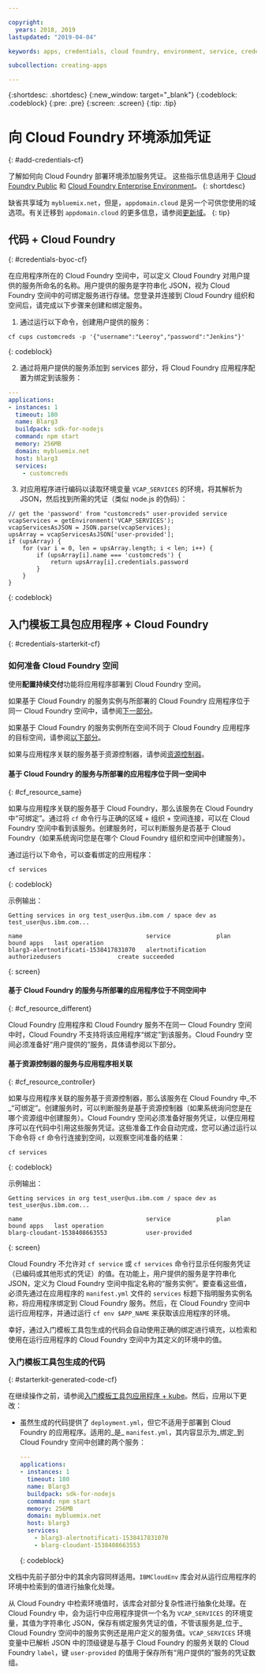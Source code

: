 ```yaml
---

copyright:
  years: 2018, 2019
lastupdated: "2019-04-04"

keywords: apps, credentials, cloud foundry, environment, service, credential, vcap_services

subcollection: creating-apps

---
```


{:shortdesc: .shortdesc}
{:new_window: target="_blank"}
{:codeblock: .codeblock}
{:pre: .pre}
{:screen: .screen}
{:tip: .tip}

# 向 Cloud Foundry 环境添加凭证
{: #add-credentials-cf}

了解如何向 Cloud Foundry 部署环境添加服务凭证。
这些指示信息适用于 [Cloud Foundry Public](/docs/cloud-foundry-public?topic=cloud-foundry-public-about-cf) 和 [Cloud Foundry Enterprise Environment](/docs/cloud-foundry-public?topic=cloud-foundry-public-cfee)。
{: shortdesc}

缺省共享域为 `mybluemix.net`，但是，`appdomain.cloud` 是另一个可供您使用的域选项。有关迁移到 `appdomain.cloud` 的更多信息，请参阅[更新域](/docs/cloud-foundry-public?topic=cloud-foundry-public-update-domain)。
{: tip}

## 代码 + Cloud Foundry
{: #credentials-byoc-cf}

在应用程序所在的 Cloud Foundry 空间中，可以定义 Cloud Foundry 对用户提供的服务所命名的名称。用户提供的服务是字符串化 JSON，视为 Cloud Foundry 空间中的可绑定服务进行存储。您登录并连接到 Cloud Foundry 组织和空间后，请完成以下步骤来创建和绑定服务。

1. 通过运行以下命令，创建用户提供的服务：
  ```console
  cf cups customcreds -p '{"username":"Leeroy","password":"Jenkins"}'
  ```
  {: codeblock}

2. 通过将用户提供的服务添加到 services 部分，将 Cloud Foundry 应用程序配置为绑定到该服务：
  ```yaml
  ---
  applications:
  - instances: 1
    timeout: 180
    name: Blarg3
    buildpack: sdk-for-nodejs
    command: npm start
    memory: 256MB
    domain: mybluemix.net
    host: blarg3
    services:
      - customcreds
  ```

3. 对应用程序进行编码以读取环境变量 `VCAP_SERVICES` 的环境，将其解析为 JSON，然后找到所需的凭证（类似 node.js 的伪码）：
  ```
  // get the 'password' from "customcreds" user-provided service
  vcapServices = getEnvironment('VCAP_SERVICES');
  vcapServicesAsJSON = JSON.parse(vcapServices);
  upsArray = vcapServicesAsJSON['user-provided'];
  if (upsArray) {
      for (var i = 0, len = upsArray.length; i < len; i++) {
          if (upsArray[i].name === 'customcreds') {
              return upsArray[i].credentials.password
          }
      }
  }
  ```
{: codeblock}


## 入门模板工具包应用程序 + Cloud Foundry
{: #credentials-starterkit-cf}

### 如何准备 Cloud Foundry 空间

使用**配置持续交付**功能将应用程序部署到 Cloud Foundry 空间。

如果基于 Cloud Foundry 的服务实例与所部署的 Cloud Foundry 应用程序位于同一 Cloud Foundry 空间中，请参阅[下一部分](/docs/apps?topic=creating-apps-add-credentials-cf)。

如果基于 Cloud Foundry 的服务实例所在空间不同于 Cloud Foundry 应用程序的目标空间，请参阅[以下部分](/docs/apps?topic=creating-apps-add-credentials-cf#cf_resource_different)。

如果与应用程序关联的服务基于资源控制器，请参阅[资源控制器](/docs/apps?topic=creating-apps-add-credentials-cf#cf_resource_controller)。

#### 基于 Cloud Foundry 的服务与所部署的应用程序位于同一空间中
{: #cf_resource_same}

如果与应用程序关联的服务基于 Cloud Foundry，那么该服务在 Cloud Foundry 中“可绑定”。通过将 `cf` 命令行与正确的区域 + 组织 + 空间连接，可以在 Cloud Foundry 空间中看到该服务。创建服务时，可以判断服务是否基于 Cloud Foundry（如果系统询问您是在哪个 Cloud Foundry 组织和空间中创建服务）。

通过运行以下命令，可以查看绑定的应用程序：
```console
cf services
  ```
{: codeblock}

示例输出：
```
Getting services in org test_user@us.ibm.com / space dev as test_user@us.ibm.com...

name                                   service             plan              bound apps   last operation
blarg3-alertnotificati-1538417831070   alertnotification   authorizedusers                create succeeded
```
{: screen}

#### 基于 Cloud Foundry 的服务与所部署的应用程序位于不同空间中
{: #cf_resource_different}

Cloud Foundry 应用程序和 Cloud Foundry 服务不在同一 Cloud Foundry 空间中时，Cloud Foundry 不支持将该应用程序“绑定”到该服务。Cloud Foundry 空间必须准备好“用户提供的”服务，具体请参阅以下部分。

#### 基于资源控制器的服务与应用程序相关联
{: #cf_resource_controller}

如果与应用程序关联的服务基于资源控制器，那么该服务在 Cloud Foundry 中_不_“可绑定”。创建服务时，可以判断服务是基于资源控制器（如果系统询问您是在哪个资源组中创建服务）。Cloud Foundry 空间必须准备好服务凭证，以便应用程序可以在代码中引用这些服务凭证。这些准备工作会自动完成，您可以通过运行以下命令将 `cf` 命令行连接到空间，以观察空间准备的结果：
```console
cf services
  ```
{: codeblock}

示例输出：
```
Getting services in org test_user@us.ibm.com / space dev as test_user@us.ibm.com...

name                                   service             plan              bound apps   last operation
blarg-cloudant-1538408663553           user-provided
```
{: screen}

Cloud Foundry 不允许对 `cf service` 或 `cf services` 命令行显示任何服务凭证（已编码或其他形式的凭证）的值。在功能上，用户提供的服务是字符串化 JSON，定义为 Cloud Foundry 空间中指定名称的“服务实例”。要查看这些值，必须先通过在应用程序的 `manifest.yml` 文件的 `services` 标题下指明服务实例名称，将应用程序绑定到 Cloud Foundry 服务。然后，在 Cloud Foundry 空间中运行应用程序，并通过运行 `cf env $APP_NAME` 来获取该应用程序的环境。

幸好，通过入门模板工具包生成的代码会自动使用正确的绑定进行填充，以检索和使用在运行应用程序的 Cloud Foundry 空间中为其定义的环境中的值。

### 入门模板工具包生成的代码
{: #starterkit-generated-code-cf}

在继续操作之前，请参阅[入门模板工具包应用程序 + kube](/docs/apps?topic=creating-apps-add-credentials-kube#credentials-starterkit-kube-gencode)。然后，应用以下更改：

* 虽然生成的代码提供了 `deployment.yml`，但它不适用于部署到 Cloud Foundry 的应用程序。适用的_是_ `manifest.yml`，其内容显示为_绑定_到 Cloud Foundry 空间中创建的两个服务：
  ```yaml
  ---
  applications:
  - instances: 1
    timeout: 180
    name: Blarg3
    buildpack: sdk-for-nodejs
    command: npm start
    memory: 256MB
    domain: mybluemix.net
    host: blarg3
    services:
      - blarg3-alertnotificati-1538417831070
      - blarg-cloudant-1538408663553
  ```
  {: codeblock}

文档中先前子部分中的其余内容同样适用。`IBMCloudEnv` 库会对从运行应用程序的环境中检索到的值进行抽象化处理。

从 Cloud Foundry 中检索环境值时，该库会对部分复杂性进行抽象化处理。在 Cloud Foundry 中，会为运行中应用程序提供一个名为 `VCAP_SERVICES` 的环境变量，其值为字符串化 JSON，保存有绑定服务凭证的值，不管该服务是_位于_ Cloud Foundry 空间中的服务实例还是用户定义的服务值。`VCAP_SERVICES` 环境变量中已解析 JSON 中的顶级键是与基于 Cloud Foundry 的服务关联的 Cloud Foundry `label`，键 `user-provided` 的值用于保存所有“用户提供的”服务的凭证数组。
